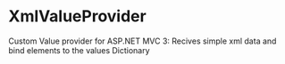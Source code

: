 XmlValueProvider
================

Custom Value provider for ASP.NET MVC 3: Recives simple xml data and bind elements to the values Dictionary
